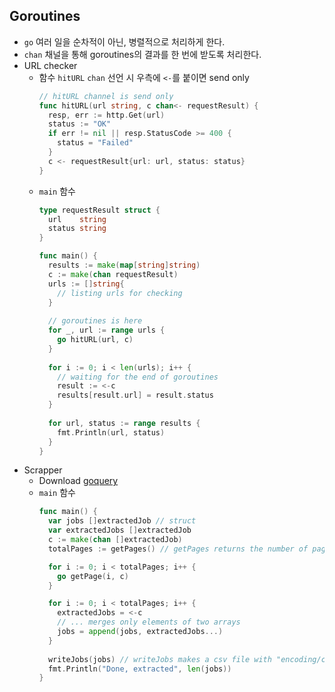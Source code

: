 ## Goroutines

- `go` 여러 일을 순차적이 아닌, 병렬적으로 처리하게 한다.
- `chan` 채널을 통해 goroutines의 결과를 한 번에 받도록 처리한다.
- URL checker
  - 함수 `hitURL` `chan` 선언 시 우측에 `<-`를 붙이면 send only
    ```go
    // hitURL channel is send only
    func hitURL(url string, c chan<- requestResult) {
      resp, err := http.Get(url)
      status := "OK"
      if err != nil || resp.StatusCode >= 400 {
        status = "Failed"
      }
      c <- requestResult{url: url, status: status}
    }
    ```
  - `main` 함수
    ```go
    type requestResult struct {
      url    string
      status string
    }
    
    func main() {
      results := make(map[string]string)
      c := make(chan requestResult)
      urls := []string{
        // listing urls for checking
      }
      
      // goroutines is here
      for _, url := range urls {
        go hitURL(url, c)
      }
      
      for i := 0; i < len(urls); i++ {
        // waiting for the end of goroutines
        result := <-c
        results[result.url] = result.status
      }
      
      for url, status := range results {
        fmt.Println(url, status)
      }
    }
    ```
- Scrapper
  - Download [goquery](https://github.com/PuerkitoBio/goquery)
  - `main` 함수
    ```go
    func main() {
      var jobs []extractedJob // struct
      var extractedJobs []extractedJob
      c := make(chan []extractedJob)
      totalPages := getPages() // getPages returns the number of pages

      for i := 0; i < totalPages; i++ {
        go getPage(i, c)
      }

      for i := 0; i < totalPages; i++ {
        extractedJobs = <-c
        // ... merges only elements of two arrays
        jobs = append(jobs, extractedJobs...)
      }
      
      writeJobs(jobs) // writeJobs makes a csv file with "encoding/csv"
      fmt.Println("Done, extracted", len(jobs))
    }
    ```
